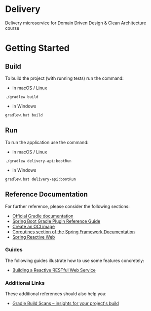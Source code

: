 # Delivery
Delivery microservice for Domain Driven Design & Clean Architecture course

# Getting Started

## Build
To build the project (with running tests) run the command:

* in macOS / Linux
```
./gradlew build
```
* in Windows
```
gradlew.bat build
```

## Run
To run the application use the command:

* in macOS / Linux
```
./gradlew delivery-api:bootRun
```
* in Windows
```
gradlew.bat delivery-api:bootRun
```

## Reference Documentation
For further reference, please consider the following sections:

* [Official Gradle documentation](https://docs.gradle.org)
* [Spring Boot Gradle Plugin Reference Guide](https://docs.spring.io/spring-boot/3.4.3/gradle-plugin)
* [Create an OCI image](https://docs.spring.io/spring-boot/3.4.3/gradle-plugin/packaging-oci-image.html)
* [Coroutines section of the Spring Framework Documentation](https://docs.spring.io/spring-framework/reference/6.2.3/languages/kotlin/coroutines.html)
* [Spring Reactive Web](https://docs.spring.io/spring-boot/3.4.3/reference/web/reactive.html)

### Guides
The following guides illustrate how to use some features concretely:

* [Building a Reactive RESTful Web Service](https://spring.io/guides/gs/reactive-rest-service/)

### Additional Links
These additional references should also help you:

* [Gradle Build Scans – insights for your project's build](https://scans.gradle.com#gradle)

